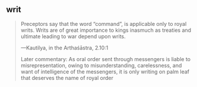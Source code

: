 ## writ
> Preceptors say that the word “command”, is applicable only to royal writs. Writs are of great importance to kings inasmuch as treaties and ultimate leading to war depend upon writs.
> 
> —Kautilya, in the Arthaśāstra, 2.10:1
> 
> Later commentary: As oral order sent through messengers is liable to misrepresentation, owing to misunderstanding, carelessness, and want of intelligence of the messengers, it is only writing on palm leaf that deserves the name of royal order